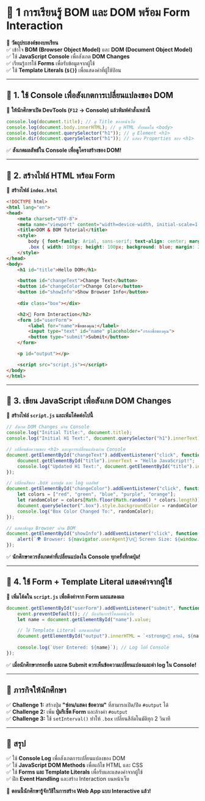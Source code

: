 # **📌 1 การเรียนรู้ BOM และ DOM พร้อม Form Interaction**
🎯 **วัตถุประสงค์ของบทเรียน**  
✅ เข้าใจ **BOM (Browser Object Model)** และ **DOM (Document Object Model)**  
✅ ใช้ **JavaScript Console** เพื่อสังเกต **DOM Changes**  
✅ เรียนรู้การใช้ **Forms** เพื่อรับข้อมูลจากผู้ใช้  
✅ ใช้ **Template Literals (`${}`)** เพื่อแสดงค่าที่ผู้ใช้ป้อน  

---

## **🔹 1. ใช้ Console เพื่อสังเกตการเปลี่ยนแปลงของ DOM**
📌 **ให้นักศึกษาเปิด DevTools (`F12` → Console) แล้วพิมพ์คำสั่งเหล่านี้**  
```javascript
console.log(document.title); // ดู Title ของหน้าเว็บ
console.log(document.body.innerHTML); // ดู HTML ทั้งหมดใน <body>
console.log(document.querySelector("h1")); // ดู Element <h1>
console.dir(document.querySelector("h1")); // แสดง Properties ของ <h1>
```
✅ **สังเกตผลลัพธ์ใน Console เพื่อดูโครงสร้างของ DOM!**  

---

## **🔹 2. สร้างไฟล์ HTML พร้อม Form**
📌 **สร้างไฟล์ `index.html`**  
```html
<!DOCTYPE html>
<html lang="en">
<head>
    <meta charset="UTF-8">
    <meta name="viewport" content="width=device-width, initial-scale=1.0">
    <title>DOM & BOM Tutorial</title>
    <style>
        body { font-family: Arial, sans-serif; text-align: center; margin: 50px; }
        .box { width: 100px; height: 100px; background: blue; margin: 20px auto; }
    </style>
</head>
<body>
    <h1 id="title">Hello DOM</h1>

    <button id="changeText">Change Text</button>
    <button id="changeColor">Change Color</button>
    <button id="showInfo">Show Browser Info</button>
    
    <div class="box"></div>

    <h2>🔹 Form Interaction</h2>
    <form id="userForm">
        <label for="name">ชื่อของคุณ:</label>
        <input type="text" id="name" placeholder="กรอกชื่อของคุณ">
        <button type="submit">Submit</button>
    </form>

    <p id="output"></p>

    <script src="script.js"></script>
</body>
</html>
```
---

## **🔹 3. เขียน JavaScript เพื่อสังเกต DOM Changes**
📌 **สร้างไฟล์ `script.js` และเพิ่มโค้ดต่อไปนี้**
```javascript
// สังเกต DOM Changes ผ่าน Console
console.log("Initial Title:", document.title);
console.log("Initial H1 Text:", document.querySelector("h1").innerText);

// เปลี่ยนข้อความของ <h1> และดูการเปลี่ยนแปลงผ่าน Console
document.getElementById("changeText").addEventListener("click", function() {
    document.getElementById("title").innerText = "Hello JavaScript!";
    console.log("Updated H1 Text:", document.getElementById("title").innerText);
});

// เปลี่ยนสีของ .box แบบสุ่ม และ log ผลลัพธ์
document.getElementById("changeColor").addEventListener("click", function() {
    let colors = ["red", "green", "blue", "purple", "orange"];
    let randomColor = colors[Math.floor(Math.random() * colors.length)];
    document.querySelector(".box").style.backgroundColor = randomColor;
    console.log("Box Color Changed To:", randomColor);
});

// แสดงข้อมูล Browser ผ่าน BOM
document.getElementById("showInfo").addEventListener("click", function() {
    alert(`🌍 Browser: ${navigator.userAgent}\n📏 Screen Size: ${window.innerWidth} x ${window.innerHeight}`);
});
```
✅ **นักศึกษาควรสังเกตค่าที่เปลี่ยนแปลงใน Console ทุกครั้งที่กดปุ่ม!**  

---

## **🔹 4. ใช้ Form + Template Literal แสดงค่าจากผู้ใช้**
📌 **เพิ่มโค้ดใน `script.js` เพื่อดึงค่าจาก Form และแสดงผล**
```javascript
document.getElementById("userForm").addEventListener("submit", function(event) {
    event.preventDefault(); // ป้องกันการรีโหลดหน้าเว็บ
    let name = document.getElementById("name").value;

    // ใช้ Template Literal แสดงผลลัพธ์
    document.getElementById("output").innerHTML = `<strong>👋 สวัสดี, ${name}!</strong>`;
    
    console.log(`User Entered: ${name}`); // Log ไปที่ Console
});
```
✅ **เมื่อนักศึกษากรอกชื่อ และกด Submit ควรเห็นข้อความเปลี่ยนแปลงและค่า log ใน Console!**

---

## **📌 ภารกิจให้นักศึกษา**
✅ **Challenge 1:** สร้างปุ่ม **"ซ่อน/แสดง ข้อความ"** ที่สามารถเปิด/ปิด `#output` ได้  
✅ **Challenge 2:** เพิ่ม **ปุ่มรีเซ็ต Form** และล้างค่า `#output`  
✅ **Challenge 3:** ใช้ `setInterval()` ทำให้ `.box` เปลี่ยนสีอัตโนมัติทุก 2 วินาที  

---

## **📌 สรุป**
✅ ใช้ **Console Log** เพื่อสังเกตการเปลี่ยนแปลงของ DOM  
✅ ใช้ **JavaScript DOM Methods** เพื่อแก้ไข HTML และ CSS  
✅ ใช้ **Forms และ Template Literals** เพื่อรับและแสดงค่าจากผู้ใช้  
✅ ฝึก **Event Handling** และสร้าง Interaction บนหน้าเว็บ  

🚀 **ตอนนี้นักศึกษารู้จักวิธีในการสร้าง Web App แบบ Interactive แล้ว!**  
